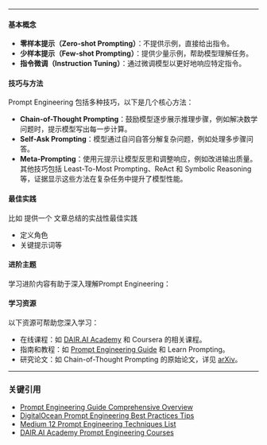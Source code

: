 

---
#### 基本概念

- **零样本提示（Zero-shot Prompting）**：不提供示例，直接给出指令。
- **少样本提示（Few-shot Prompting）**：提供少量示例，帮助模型理解任务。
- **指令微调（Instruction Tuning）**：通过微调模型以更好地响应特定指令。  

#### 技巧与方法

Prompt Engineering 包括多种技巧，以下是几个核心方法：

- **Chain-of-Thought Prompting**：鼓励模型逐步展示推理步骤，例如解决数学问题时，提示模型写出每一步计算。
- **Self-Ask Prompting**：模型通过自问自答分解复杂问题，例如处理多步骤问答。
- **Meta-Prompting**：使用元提示让模型反思和调整响应，例如改进输出质量。  
    其他技巧包括 Least-To-Most Prompting、ReAct 和 Symbolic Reasoning 等，证据显示这些方法在复杂任务中提升了模型性能。

#### 最佳实践
比如 提供一个 文章总结的实战性最佳实践
- 定义角色
- 关键提示词等


#### 进阶主题

学习进阶内容有助于深入理解Prompt Engineering：


#### 学习资源

以下资源可帮助您深入学习：

- 在线课程：如 [DAIR.AI Academy](https://dair-ai.thinkific.com/) 和 Coursera 的相关课程。
- 指南和教程：如 [Prompt Engineering Guide](https://www.promptingguide.ai/) 和 Learn Prompting。
- 研究论文：如 Chain-of-Thought Prompting 的原始论文，详见 [arXiv](https://arxiv.org/abs/2201.11903)。


---

### 关键引用

- [Prompt Engineering Guide Comprehensive Overview](https://www.promptingguide.ai/)
- [DigitalOcean Prompt Engineering Best Practices Tips](https://www.digitalocean.com/resources/articles/prompt-engineering-best-practices)
- [Medium 12 Prompt Engineering Techniques List](https://cobusgreyling.medium.com/12-prompt-engineering-techniques-644481c857aa)
- [DAIR.AI Academy Prompt Engineering Courses](https://dair-ai.thinkific.com/)